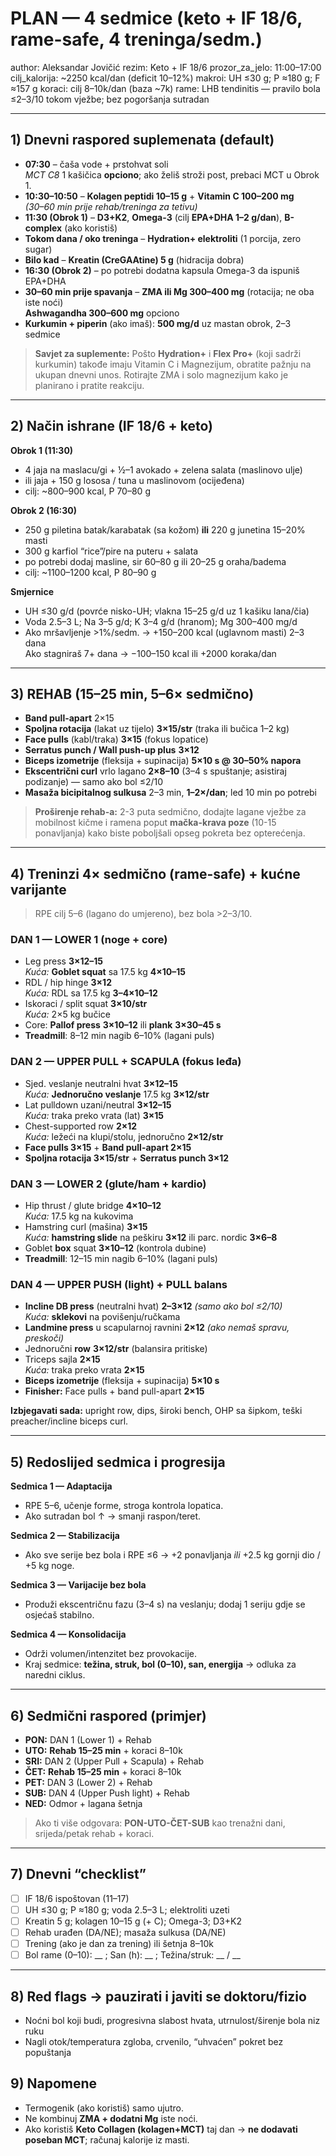 # PLAN — 4 sedmice (keto + IF 18/6, rame-safe, 4 treninga/sedm.)

author: Aleksandar Jovičić
rezim: Keto + IF 18/6
prozor_za_jelo: 11:00–17:00
cilj_kalorija: ~2250 kcal/dan (deficit 10–12%)
makroi: UH ≤30 g; P ≈180 g; F ≈157 g
koraci: cilj 8–10k/dan (baza ~7k)
rame: LHB tendinitis — pravilo bola ≤2–3/10 tokom vježbe; bez pogoršanja sutradan

---

## 1) Dnevni raspored suplemenata (default)
- **07:30** – čaša vode + prstohvat soli  
  *MCT C8* 1 kašičica **opciono**; ako želiš stroži post, prebaci MCT u Obrok 1.
- **10:30–10:50** – **Kolagen peptidi 10–15 g** + **Vitamin C 100–200 mg**  
  *(30–60 min prije rehab/treninga za tetivu)*
- **11:30 (Obrok 1)** – **D3+K2**, **Omega-3** (cilj **EPA+DHA 1–2 g/dan**), **B-complex** (ako koristiš)
- **Tokom dana / oko treninga** – **Hydration+ elektroliti** (1 porcija, zero sugar)
- **Bilo kad** – **Kreatin (CreGAAtine) 5 g** (hidracija dobra)
- **16:30 (Obrok 2)** – po potrebi dodatna kapsula Omega-3 da ispuniš EPA+DHA
- **30–60 min prije spavanja** – **ZMA ili Mg 300–400 mg** (rotacija; ne oba iste noći)  
  **Ashwagandha 300–600 mg** opciono
- **Kurkumin + piperin** (ako imaš): **500 mg/d** uz mastan obrok, 2–3 sedmice

> **Savjet za suplemente:** Pošto **Hydration+** i **Flex Pro+** (koji sadrži kurkumin) takođe imaju Vitamin C i Magnezijum, obratite pažnju na ukupan dnevni unos. Rotirajte ZMA i solo magnezijum kako je planirano i pratite reakciju.

---

## 2) Način ishrane (IF 18/6 + keto)
**Obrok 1 (11:30)**  
- 4 jaja na maslacu/gi + ½–1 avokado + zelena salata (maslinovo ulje)  
- ili jaja + 150 g lososa / tuna u maslinovom (ocijeđena)  
- cilj: ~800–900 kcal, P 70–80 g

**Obrok 2 (16:30)**  
- 250 g piletina batak/karabatak (sa kožom) **ili** 220 g junetina 15–20% masti  
- 300 g karfiol “rice”/pire na puteru + salata  
- po potrebi dodaj masline, sir 60–80 g ili 20–25 g oraha/badema  
- cilj: ~1100–1200 kcal, P 80–90 g

**Smjernice**
- UH ≤30 g/d (povrće nisko-UH; vlakna 15–25 g/d uz 1 kašiku lana/čia)
- Voda 2.5–3 L; Na 3–5 g/d; K 3–4 g/d (hranom); Mg 300–400 mg/d
- Ako mršavljenje >1%/sedm. → +150–200 kcal (uglavnom masti) 2–3 dana  
  Ako stagniraš 7+ dana → −100–150 kcal ili +2000 koraka/dan

---

## 3) REHAB (15–25 min, 5–6× sedmično)
- **Band pull-apart** 2×15  
- **Spoljna rotacija** (lakat uz tijelo) **3×15/str** (traka ili bučica 1–2 kg)  
- **Face pulls** (kabl/traka) **3×15** (fokus lopatice)  
- **Serratus punch / Wall push-up plus** **3×12**  
- **Biceps izometrije** (fleksija + supinacija) **5×10 s @ 30–50% napora**  
- **Ekscentrični curl** vrlo lagano **2×8–10** (3–4 s spuštanje; asistiraj podizanje) — samo ako bol ≤2/10  
- **Masaža bicipitalnog sulkusa** 2–3 min, **1–2×/dan**; led 10 min po potrebi

> **Proširenje rehab-a:** 2-3 puta sedmično, dodajte lagane vježbe za mobilnost kičme i ramena poput **mačka-krava poze** (10-15 ponavljanja) kako biste poboljšali opseg pokreta bez opterećenja.

---

## 4) Treninzi 4× sedmično (rame-safe) + kućne varijante
> RPE cilj 5–6 (lagano do umjereno), bez bola >2–3/10.  

### DAN 1 — LOWER 1 (noge + core)
- Leg press **3×12–15**  
  *Kuća:* **Goblet squat** sa 17.5 kg **4×10–15**
- RDL / hip hinge **3×12**  
  *Kuća:* RDL sa 17.5 kg **3–4×10–12**
- Iskoraci / split squat **3×10/str**  
  *Kuća:* 2×5 kg bučice
- Core: **Pallof press** **3×10–12** ili **plank** **3×30–45 s**
- **Treadmill**: 8–12 min nagib 6–10% (lagani puls)

### DAN 2 — UPPER PULL + SCAPULA (fokus leđa)
- Sjed. veslanje neutralni hvat **3×12–15**  
  *Kuća:* **Jednoručno veslanje** 17.5 kg **3×12/str**
- Lat pulldown uzani/neutral **3×12–15**  
  *Kuća:* traka preko vrata (lat) **3×15**
- Chest-supported row **2×12**  
  *Kuća:* ležeći na klupi/stolu, jednoručno **2×12/str**
- **Face pulls 3×15** + **Band pull-apart 2×15**
- **Spoljna rotacija 3×15/str** + **Serratus punch 3×12**

### DAN 3 — LOWER 2 (glute/ham + kardio)
- Hip thrust / glute bridge **4×10–12**  
  *Kuća:* 17.5 kg na kukovima
- Hamstring curl (mašina) **3×15**  
  *Kuća:* **hamstring slide** na peškiru **3×12** ili parc. nordic **3×6–8**
- Goblet **box** squat **3×10–12** (kontrola dubine)
- **Treadmill**: 12–15 min nagib 6–10% (lagani puls)

### DAN 4 — UPPER PUSH (light) + PULL balans
- **Incline DB press** (neutralni hvat) **2–3×12** *(samo ako bol ≤2/10)*  
  *Kuća:* **sklekovi** na povišenju/ručkama
- **Landmine press** u scapularnoj ravnini **2×12** *(ako nemaš spravu, preskoči)*
- Jednoručni **row** **3×12/str** (balansira pritiske)
- Triceps sajla **2×15**  
  *Kuća:* traka preko vrata **2×15**
- **Biceps izometrije** (fleksija + supinacija) **5×10 s**
- **Finisher:** Face pulls + band pull-apart **2×15**

**Izbjegavati sada:** upright row, dips, široki bench, OHP sa šipkom, teški preacher/incline biceps curl.

---

## 5) Redoslijed sedmica i progresija
**Sedmica 1 — Adaptacija**  
- RPE 5–6, učenje forme, stroga kontrola lopatica.  
- Ako sutradan bol ↑ → smanji raspon/teret.

**Sedmica 2 — Stabilizacija**  
- Ako sve serije bez bola i RPE ≤6 → +2 ponavljanja *ili* +2.5 kg gornji dio / +5 kg noge.

**Sedmica 3 — Varijacije bez bola**  
- Produži ekscentričnu fazu (3–4 s) na veslanju; dodaj 1 seriju gdje se osjećaš stabilno.

**Sedmica 4 — Konsolidacija**  
- Održi volumen/intenzitet bez provokacije.  
- Kraj sedmice: **težina, struk, bol (0–10), san, energija** → odluka za naredni ciklus.

---

## 6) Sedmični raspored (primjer)
- **PON:** DAN 1 (Lower 1) + Rehab  
- **UTO:** **Rehab 15–25 min** + koraci 8–10k  
- **SRI:** DAN 2 (Upper Pull + Scapula) + Rehab  
- **ČET:** **Rehab 15–25 min** + koraci 8–10k  
- **PET:** DAN 3 (Lower 2) + Rehab  
- **SUB:** DAN 4 (Upper Push light) + Rehab  
- **NED:** Odmor + lagana šetnja

> Ako ti više odgovara: **PON-UTO-ČET-SUB** kao trenažni dani, srijeda/petak rehab + koraci.

---

## 7) Dnevni “checklist”
- [ ] IF 18/6 ispoštovan (11–17)  
- [ ] UH ≤30 g; P ≈180 g; voda 2.5–3 L; elektroliti uzeti  
- [ ] Kreatin 5 g; kolagen 10–15 g (+ C); Omega-3; D3+K2  
- [ ] Rehab urađen (DA/NE); masaža sulkusa (DA/NE)  
- [ ] Trening (ako je dan za trening) ili šetnja 8–10k  
- [ ] Bol rame (0–10): __ ; San (h): __ ; Težina/struk: __ / __

---

## 8) Red flags → pauzirati i javiti se doktoru/fizio
- Noćni bol koji budi, progresivna slabost hvata, utrnulost/širenje bola niz ruku  
- Nagli otok/temperatura zgloba, crvenilo, “uhvaćen” pokret bez popuštanja

## 9) Napomene
- Termogenik (ako koristiš) samo ujutro.  
- Ne kombinuj **ZMA + dodatni Mg** iste noći.  
- Ako koristiš **Keto Collagen (kolagen+MCT)** taj dan → **ne dodavati poseban MCT**; računaj kalorije iz masti.


